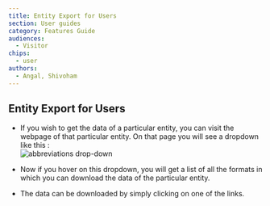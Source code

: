 ```yaml
---
title: Entity Export for Users
section: User guides
category: Features Guide
audiences:
  - Visitor
chips:
  - user
authors:
  - Angal, Shivoham
---
```

## Entity Export for Users

- If you wish to get the data of a particular entity, you can visit the webpage of that particular entity. On that page you will see a dropdown like this : <br>
![abbreviations drop-down](/cdli-docs/images/entity_dd.png)

- Now if you hover on this dropdown, you will get a list of all the formats in which you can download the data of the particular entity.

- The data can be downloaded by simply clicking on one of the links.